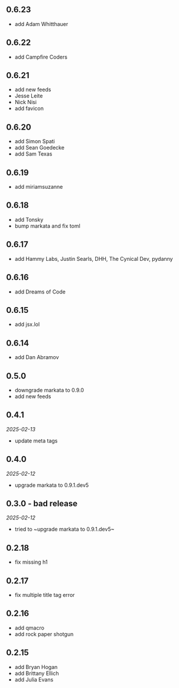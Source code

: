 ## 0.6.23

- add Adam Whitthauer

## 0.6.22

- add Campfire Coders

## 0.6.21

- add new feeds
- Jesse Leite
- Nick Nisi
- add favicon

## 0.6.20

- add Simon Spati
- add Sean Goedecke
- add Sam Texas

## 0.6.19

- add miriamsuzanne

## 0.6.18

- add Tonsky
- bump markata and fix toml

## 0.6.17

- add Hammy Labs, Justin Searls, DHH, The Cynical Dev, pydanny

## 0.6.16

- add Dreams of Code

## 0.6.15

- add jsx.lol

## 0.6.14

- add Dan Abramov

## 0.5.0

- downgrade markata to 0.9.0
- add new feeds

## 0.4.1

_2025-02-13_

- update meta tags

## 0.4.0

_2025-02-12_

- upgrade markata to 0.9.1.dev5

## 0.3.0 - bad release

_2025-02-12_

- tried to ~upgrade markata to 0.9.1.dev5~

## 0.2.18

- fix missing h1

## 0.2.17

- fix multiple title tag error

## 0.2.16

- add qmacro
- add rock paper shotgun

## 0.2.15

- add Bryan Hogan
- add Brittany Ellich
- add Julia Evans
